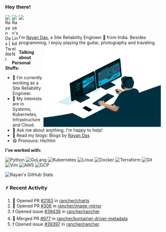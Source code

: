### Hey there!
<a href="https://twitter.com/raydeeam">
  <img align="left" alt="Rayan Das | Twitter" width="22px" src="https://cdn.jsdelivr.net/npm/simple-icons@v3/icons/twitter.svg" />
</a>
<a href="https://www.linkedin.com/in/rayandas/">
  <img align="left" alt="Rayan's LinkdeIN" width="22px" src="https://cdn.jsdelivr.net/npm/simple-icons@v3/icons/linkedin.svg" />
</a>

![](https://visitor-badge.glitch.me/badge?page_id=rayandas)

<br />

I'm [Rayan Das](https://rayandas.in/), a Site Reliability Engineer 🚀  from India. Besides programming, I enjoy playing the guitar, photography and traveling.

  <img align="right" alt="GIF" src="https://github.com/rayandas/rayandas/blob/master/code.gif?raw=true" width="380" height="250" />
  
**Talking about Personal Stuffs:**

- 🔭 I’m currently working as a Site Reliability Engineer.
- 🌱 My interests are in Systems, Kubernetes, Infrastructure and Cloud.
- 💬 Ask me about anything, I'm happy to help!
- 📝 Read my blogs: Blogs by [Rayan Das](https://rayandas.in/blogs)
- 😄 Pronouns: He/Him

**I've worked with:**  

<p align="left">


<img src="https://img.icons8.com/color/2x/python.png" alt="Python" width="40" height="40"/>
<img src="https://img.icons8.com/color/2x/golang.png" alt="GoLang" width="40" height="40"/>
<img src="https://img.icons8.com/color/2x/kubernetes.png"/ alt="Kubernetes" width="40" height="40">
<img src="https://img.icons8.com/color/2x/linux.png"/ alt="Linux" width="40" height="40">
<img src="https://img.icons8.com/fluent/2x/docker.png"/ alt="Docker" width="40" height="40">
<img src="https://img.icons8.com/color/2x/terraform.png" alt="Terraform" width="40" height="40"/>
<img src="https://img.icons8.com/color/2x/git.png"  alt="Git"  width="40"  height="40"/>
<img src="https://icons.iconarchive.com/icons/bokehlicia/captiva/256/vim-icon.png"  alt="Vim"  width="40"  height="40"/> 
<img src="https://img.icons8.com/color/2x/amazon-web-services.png"  alt="AWS"  width="40"  height="40"/>
<img src="https://img.icons8.com/color/2x/google-cloud.png"  alt="GCP"  width="40"  height="40"/>


![Rayan's GitHub Stats](https://github-readme-stats.vercel.app/api?username=rayandas&show_icons=true&include_all_commits=true&count_private=true&theme=default&line_height=20&width="300")
  
### :zap: Recent Activity

<!--START_SECTION:activity-->
1. 💪 Opened PR [#2183](https://github.com/rancher/charts/pull/2183) in [rancher/charts](https://github.com/rancher/charts)
2. 💪 Opened PR [#306](https://github.com/rancher/image-mirror/pull/306) in [rancher/image-mirror](https://github.com/rancher/image-mirror)
3. ❗️ Opened issue [#39438](https://github.com/rancher/rancher/issues/39438) in [rancher/rancher](https://github.com/rancher/rancher)
4. 🎉 Merged PR [#977](https://github.com/rancher/kontainer-driver-metadata/pull/977) in [rancher/kontainer-driver-metadata](https://github.com/rancher/kontainer-driver-metadata)
5. ❗️ Opened issue [#39397](https://github.com/rancher/rancher/issues/39397) in [rancher/rancher](https://github.com/rancher/rancher)
<!--END_SECTION:activity-->

<!---
![Rayan's Most Used Languages](https://github-readme-stats.vercel.app/api/top-langs/?username=rayandas&langs_count=6&layout=compact)
<img src="https://github-readme-streak-stats.herokuapp.com?user=rayandas&theme=default&layout=compact" width="850">
<img src="https://github-readme-stats.vercel.app/api/top-langs/?username=rayandas&show_icons=true&include_all_commits=true&count_private=true&theme=default&line_height=20" alt="Rayan's most used languages" width="350">
<img src="https://github-readme-stats.vercel.app/api?username=rayandas&show_icons=true&include_all_commits=true&count_private=true&theme=default&layout=compact" alt="GitHub Stats of Rayan" width="350">
<img src="https://github-readme-streak-stats.herokuapp.com?user=rayandas&theme=default" align="right" width="875">
-->
